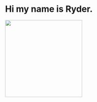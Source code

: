 # Hi my name is Ryder.


<p align="left">
  <img width="250" src="https://media3.giphy.com/media/v1.Y2lkPTc5MGI3NjExcHpmdXJjYzNwbXowanVxMDFtb3VlMGE0eWU4czJjYzloaDMyNHRhOCZlcD12MV9pbnRlcm5hbF9naWZfYnlfaWQmY3Q9Zw/26u448sAtjuAR3pok/giphy.gif">
</p>
